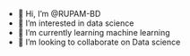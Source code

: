 - 👋 Hi, I’m @RUPAM-BD
- 👀 I’m interested in data science
- 🌱 I’m currently learning machine learning
- 💞️ I’m looking to collaborate on Data science


<!---
RUPAM-BD/RUPAM-BD is a ✨ special ✨ repository because its `README.md` (this file) appears on your GitHub profile.
You can click the Preview link to take a look at your changes.
--->
